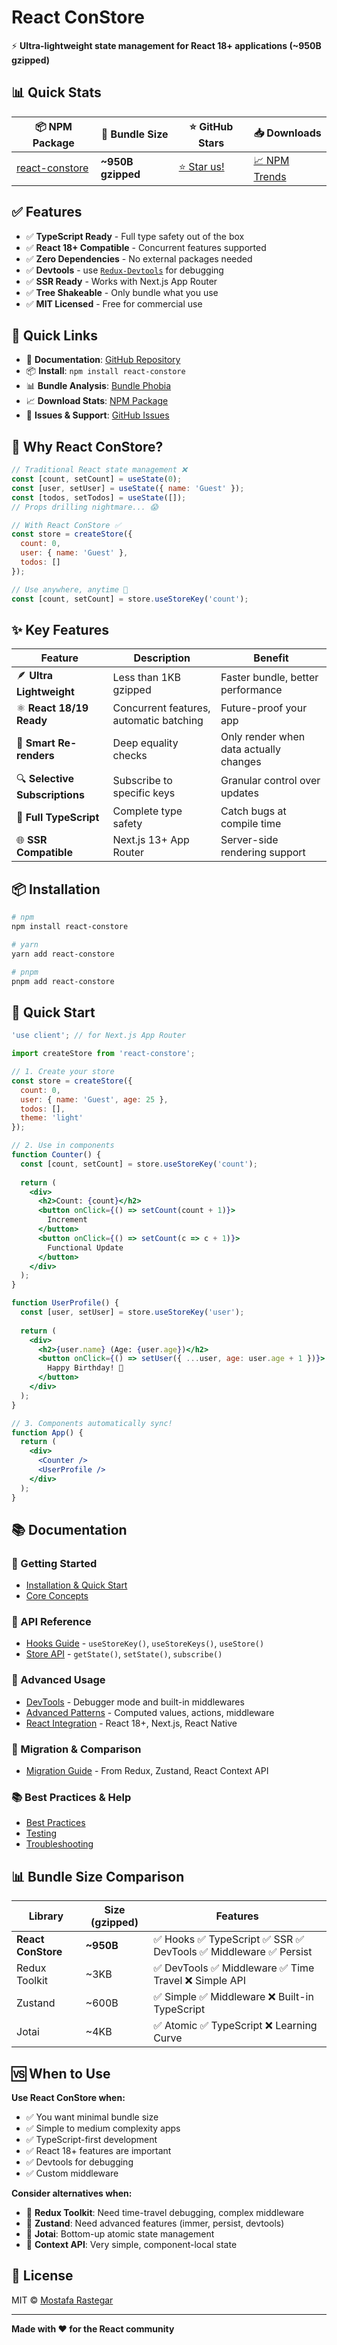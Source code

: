 # React ConStore

⚡ **Ultra-lightweight state management for React 18+ applications (~950B gzipped)**

## 📊 Quick Stats

| 📦 NPM Package | 📏 Bundle Size | ⭐ GitHub Stars | 📥 Downloads |
|----------------|----------------|-----------------|--------------|
| [react-constore](https://www.npmjs.com/package/react-constore) | **~950B gzipped** | [⭐ Star us!](https://github.com/mostafarastegar/react-constore/stargazers) | [📈 NPM Trends](https://npmtrends.com/react-constore) |

## ✅ Features

- ✅ **TypeScript Ready** - Full type safety out of the box
- ✅ **React 18+ Compatible** - Concurrent features supported  
- ✅ **Zero Dependencies** - No external packages needed
- ✅ **Devtools** - use [`Redux-Devtools`](docs/devtools-middleware.md) for debugging
- ✅ **SSR Ready** - Works with Next.js App Router
- ✅ **Tree Shakeable** - Only bundle what you use
- ✅ **MIT Licensed** - Free for commercial use

## 🔗 Quick Links

- 📖 **Documentation**: [GitHub Repository](https://github.com/mostafarastegar/react-constore)
- 📦 **Install**: `npm install react-constore`
- 📊 **Bundle Analysis**: [Bundle Phobia](https://bundlephobia.com/package/react-constore)
- 📈 **Download Stats**: [NPM Package](https://www.npmjs.com/package/react-constore)
- 🐛 **Issues & Support**: [GitHub Issues](https://github.com/mostafarastegar/react-constore/issues)

## 🚀 Why React ConStore?

```jsx
// Traditional React state management ❌
const [count, setCount] = useState(0);
const [user, setUser] = useState({ name: 'Guest' });
const [todos, setTodos] = useState([]);
// Props drilling nightmare... 😱

// With React ConStore ✅
const store = createStore({
  count: 0,
  user: { name: 'Guest' },
  todos: []
});

// Use anywhere, anytime 🎉
const [count, setCount] = store.useStoreKey('count');
```

## ✨ Key Features

| Feature | Description | Benefit |
|---------|-------------|---------|
| 🪶 **Ultra Lightweight** | Less than 1KB gzipped | Faster bundle, better performance |
| ⚛️ **React 18/19 Ready** | Concurrent features, automatic batching | Future-proof your app |
| 🎯 **Smart Re-renders** | Deep equality checks | Only render when data actually changes |
| 🔍 **Selective Subscriptions** | Subscribe to specific keys | Granular control over updates |
| 📝 **Full TypeScript** | Complete type safety | Catch bugs at compile time |
| 🌐 **SSR Compatible** | Next.js 13+ App Router | Server-side rendering support |

## 📦 Installation

```bash
# npm
npm install react-constore

# yarn
yarn add react-constore

# pnpm
pnpm add react-constore
```

## 🎯 Quick Start

```jsx
'use client'; // for Next.js App Router

import createStore from 'react-constore';

// 1. Create your store
const store = createStore({
  count: 0,
  user: { name: 'Guest', age: 25 },
  todos: [],
  theme: 'light'
});

// 2. Use in components
function Counter() {
  const [count, setCount] = store.useStoreKey('count');
  
  return (
    <div>
      <h2>Count: {count}</h2>
      <button onClick={() => setCount(count + 1)}>
        Increment
      </button>
      <button onClick={() => setCount(c => c + 1)}>
        Functional Update
      </button>
    </div>
  );
}

function UserProfile() {
  const [user, setUser] = store.useStoreKey('user');
  
  return (
    <div>
      <h2>{user.name} (Age: {user.age})</h2>
      <button onClick={() => setUser({ ...user, age: user.age + 1 })}>
        Happy Birthday! 🎉
      </button>
    </div>
  );
}

// 3. Components automatically sync!
function App() {
  return (
    <div>
      <Counter />
      <UserProfile />
    </div>
  );
}
```

## 📚 Documentation

### 🚀 Getting Started
- [Installation & Quick Start](#-installation)
- [Core Concepts](docs/hooks-guide.md)

### 📖 API Reference
- [Hooks Guide](docs/hooks-guide.md) - `useStoreKey()`, `useStoreKeys()`, `useStore()`
- [Store API](docs/store-api.md) - `getState()`, `setState()`, `subscribe()`

### 🔧 Advanced Usage
- [DevTools](docs/devtools-middleware.md) - Debugger mode and built-in middlewares
- [Advanced Patterns](docs/advanced-patterns.md) - Computed values, actions, middleware
- [React Integration](docs/react-integration.md) - React 18+, Next.js, React Native

### 🔄 Migration & Comparison
- [Migration Guide](docs/migration-guide.md) - From Redux, Zustand, React Context API

### 📚 Best Practices & Help
- [Best Practices](docs/best-practices.md)
- [Testing](docs/testing.md)
- [Troubleshooting](docs/troubleshooting.md)

## 📊 Bundle Size Comparison

| Library | Size (gzipped) | Features |
|---------|----------------|----------|
| **React ConStore** | **~950B** | ✅ Hooks ✅ TypeScript ✅ SSR ✅ DevTools ✅ Middleware ✅ Persist |
| Redux Toolkit | ~3KB | ✅ DevTools ✅ Middleware ✅ Time Travel ❌ Simple API |
| Zustand | ~600B | ✅ Simple ✅ Middleware ❌ Built-in TypeScript |
| Jotai | ~4KB | ✅ Atomic ✅ TypeScript ❌ Learning Curve |

## 🆚 When to Use

**Use React ConStore when:**
- ✅ You want minimal bundle size
- ✅ Simple to medium complexity apps
- ✅ TypeScript-first development
- ✅ React 18+ features are important
- ✅ Devtools for debugging
- ✅ Custom middleware

**Consider alternatives when:**
- 🤔 **Redux Toolkit**: Need time-travel debugging, complex middleware
- 🤔 **Zustand**: Need advanced features (immer, persist, devtools)
- 🤔 **Jotai**: Bottom-up atomic state management
- 🤔 **Context API**: Very simple, component-local state

## 📄 License

MIT © [Mostafa Rastegar](https://github.com/mostafarastegar)

---

**Made with ❤️ for the React community**
